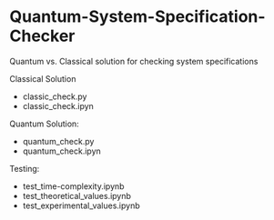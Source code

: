 # Quantum-System-Specification-Checker
Quantum vs. Classical solution for checking system specifications


Classical Solution

- classic_check.py
- classic_check.ipyn
  

Quantum Solution:

- quantum_check.py
- quantum_check.ipyn

Testing:

- test_time-complexity.ipynb
- test_theoretical_values.ipynb
- test_experimental_values.ipynb